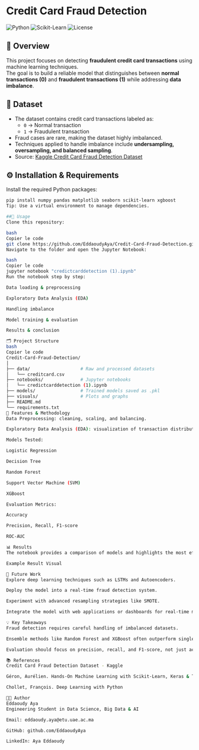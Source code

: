 # Credit Card Fraud Detection

![Python](https://img.shields.io/badge/Python-3.10-blue?logo=python&logoColor=white)
![Scikit-Learn](https://img.shields.io/badge/Scikit--Learn-0.24-orange)
![License](https://img.shields.io/badge/License-MIT-green)

## 📌 Overview
This project focuses on detecting **fraudulent credit card transactions** using machine learning techniques.  
The goal is to build a reliable model that distinguishes between **normal transactions (0)** and **fraudulent transactions (1)** while addressing **data imbalance**.

## 📂 Dataset
- The dataset contains credit card transactions labeled as:
  - `0` → Normal transaction  
  - `1` → Fraudulent transaction  
- Fraud cases are rare, making the dataset highly imbalanced.  
- Techniques applied to handle imbalance include **undersampling, oversampling, and balanced sampling**.  
- Source: [Kaggle Credit Card Fraud Detection Dataset](https://www.kaggle.com/datasets/mlg-ulb/creditcardfraud)

## ⚙️ Installation & Requirements
Install the required Python packages:

```bash
pip install numpy pandas matplotlib seaborn scikit-learn xgboost
Tip: Use a virtual environment to manage dependencies.

##🚀 Usage
Clone this repository:

bash
Copier le code
git clone https://github.com/EddaoudyAya/Credit-Card-Fraud-Detection.git
Navigate to the folder and open the Jupyter Notebook:

bash
Copier le code
jupyter notebook "credictcarddetection (1).ipynb"
Run the notebook step by step:

Data loading & preprocessing

Exploratory Data Analysis (EDA)

Handling imbalance

Model training & evaluation

Results & conclusion

🗂️ Project Structure
bash
Copier le code
Credit-Card-Fraud-Detection/
│
├── data/                   # Raw and processed datasets
│   └── creditcard.csv
├── notebooks/              # Jupyter notebooks
│   └── credictcarddetection (1).ipynb
├── models/                 # Trained models saved as .pkl
├── visuals/                # Plots and graphs
├── README.md
└── requirements.txt
🧠 Features & Methodology
Data Preprocessing: cleaning, scaling, and balancing.

Exploratory Data Analysis (EDA): visualization of transaction distributions.

Models Tested:

Logistic Regression

Decision Tree

Random Forest

Support Vector Machine (SVM)

XGBoost

Evaluation Metrics:

Accuracy

Precision, Recall, F1-score

ROC-AUC

📊 Results
The notebook provides a comparison of models and highlights the most effective approach for detecting fraudulent transactions while minimizing false negatives.

Example Result Visual

🔮 Future Work
Explore deep learning techniques such as LSTMs and Autoencoders.

Deploy the model into a real-time fraud detection system.

Experiment with advanced resampling strategies like SMOTE.

Integrate the model with web applications or dashboards for real-time monitoring.

💡 Key Takeaways
Fraud detection requires careful handling of imbalanced datasets.

Ensemble methods like Random Forest and XGBoost often outperform single models.

Evaluation should focus on precision, recall, and F1-score, not just accuracy.

📚 References
Credit Card Fraud Detection Dataset - Kaggle

Géron, Aurélien. Hands-On Machine Learning with Scikit-Learn, Keras & TensorFlow

Chollet, François. Deep Learning with Python

👩‍💻 Author
Eddaoudy Aya
Engineering Student in Data Science, Big Data & AI

Email: eddaoudy.aya@etu.uae.ac.ma

GitHub: github.com/EddaoudyAya

LinkedIn: Aya Eddaoudy
